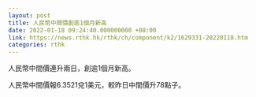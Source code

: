 ```yaml
---
layout: post
title: 人民幣中間價創逾1個月新高
date: 2022-01-18 09:24:40.000000000 +08:00
link: https://news.rthk.hk/rthk/ch/component/k2/1629331-20220118.htm
categories: rthk
---
```


人民幣中間價連升兩日，創逾1個月新高。

人民幣中間價報6.3521兌1美元，較昨日中間價升78點子。
